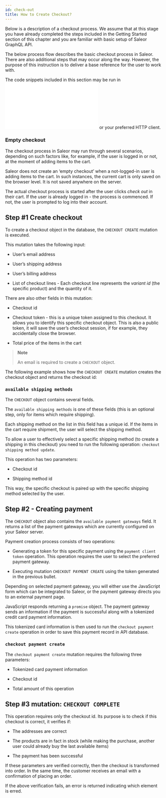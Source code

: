 ```yaml
---
id: check-out
title: How to Create Checkout?
---
```


Below is a description of a checkout process. We assume that at this stage you have already completed the steps included in the Getting Started section of this chapter and you are familiar with basic setup of Saleor GraphQL API.

The below process flow describes the basic checkout process in Saleor. There are also additional steps that may occur along the way. However, the purpose of this instruction is to deliver a base reference for the user to work with.    

The code snippets included in this section may be run in ![Playground](api/playground.md) or your preferred HTTP client.

### Empty checkout

The checkout process in Saleor may run through several scenarios, depending on such factors like, for example, if the user is logged in or not, at the moment of adding items to the cart. 

Saleor does not create an ‘empty checkout’ when a not-logged-in user is adding items to the cart. In such instances, the current cart is only saved on the browser level. It is not saved anywhere on the server.

The actual checkout process is started after the user clicks _check out_ in their cart. If the user is already logged in - the process is commenced. If not, the user is prompted to log into their account.

## Step #1 Create checkout

To create a checkout object in the database, the `CHECKOUT CREATE` mutation is executed. 

This mutation takes the following input:

* User’s email address

* User’s shipping address

* User’s billing address

* List of checkout lines - Each checkout line represents the _variant id_ (the specific product) and the quantity of it.

There are also other fields in this mutation:

* Checkout id

* Checkout token - this is a unique token assigned to this checkout. It allows you to identify this specific checkout object. This is also a public token, it will save the user’s checkout session, if for example, they accidentally close the browser.

* Total price of the items in the cart

> **Note**
>
> An email is required to create a `CHECKOUT` object. 

The following example shows how the `CHECKOUT CREATE` mutation creates the checkout object and returns the checkout id: 

<!-- Marcin to provide a code snippet from Playground -->

### `available shipping methods`

The `CHECKOUT` object contains several fields. 

The `available shipping methods` is one of these fields (this is an optional step, only for items which require shipping).

Each shipping method on the list in this field has a unique id. If the items in the cart require shipment, the user will select the shipping method. 

To allow a user to effectively select a specific shipping method (to create a shipping in this checkout) you need to run the following operation: `checkout shipping method update`.

This operation has two parameters:

* Checkout id

* Shipping method id

This way, the specific checkout is paired up with the specific shipping method selected by the user. 

<!-- Marcin to provide a code snippet from Playground -->

## Step #2 - Creating payment

The `CHECKOUT` object also contains the `available payment gateways` field. It returns a list of the payment gateways which are currently configured on your Saleor server.

Payment creation process consists of two operations:

* Generating a token for this specific payment using the `payment client token` operation. 
This operation requires the user to select the preferred payment gateway.

* Executing mutation `CHECKOUT PAYMENT CREATE` using the token generated in the previous bullet. 

Depending on selected payment gateway, you will either use the JavaScript form which can be integrated to Saleor, or the payment gateway directs you to an external payment page.

JavaScript responds returning a `promise` object. The payment gateway sends an information if the payment is successful along with a tokenized credit card payment information. 

This tokenized card information is then used to run the `checkout payment create` operation in order to save this payment record in API database.

### `checkout payment create`

The `checkout payment create` mutation requires the following three parameters:

* Tokenized card payment information

* Checkout id
 
* Total amount of this operation

## Step #3 mutation: `CHECKOUT COMPLETE`

This operation requires only the checkout id. Its purpose is to check if this checkout is correct, it verifies if:

* The addresses are correct 

* The products are in fact in stock (while making the purchase, another user could already buy the last available items)

* The payment has been successful

If these parameters are verified correctly, then the checkout is transformed into order. In the same time, the customer receives an email with a confirmation of placing an order.

If the above verification fails, an error is returned indicating which element is erred.



